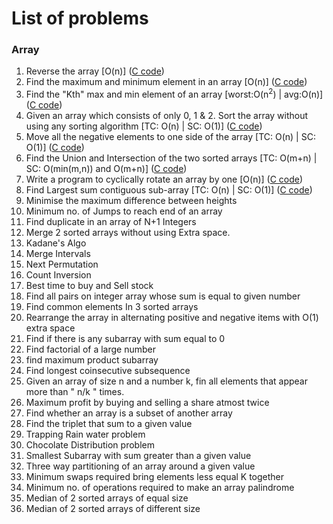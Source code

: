 # List of problems

### **Array**
1. Reverse the array [O(n)] ([C code](https://github.com/scodebox/cp/blob/main/array/1_min_max_of_array.c))
2. Find the maximum and minimum element in an array [O(n)] ([C code](https://github.com/scodebox/cp/blob/main/array/2_reverse_of_array.c))
3. Find the "Kth" max and min element of an array [worst:O(n<sup>2</sup>) | avg:O(n)] ([C code](https://github.com/scodebox/cp/blob/main/array/3_kth_min_max.c))
4. Given an array which consists of only 0, 1 & 2. Sort the array without using any sorting algorithm [TC: O(n) | SC: O(1)] ([C code](https://github.com/scodebox/cp/blob/main/array/4_sort_012.c))
5. Move all the negative elements to one side of the array [TC: O(n) | SC: O(1)] ([C code](https://github.com/scodebox/cp/blob/main/array/5_move_all_negative_elements.c))
6. Find the Union and Intersection of the two sorted arrays [TC: O(m+n) | SC: O(min(m,n)) and O(m+n)] ([C code](https://github.com/scodebox/cp/blob/main/array/6_union_intersection.c))
7. Write a program to cyclically rotate an array by one [O(n)] ([C code](https://github.com/scodebox/cp/blob/main/array/7_rotate.c))
8. Find Largest sum contiguous sub-array [TC: O(n) | SC: O(1)] ([C code](https://github.com/scodebox/cp/blob/main/array/8_max_sum_contiguous_sub_array.c))
9. Minimise the maximum difference between heights
10. Minimum no. of Jumps to reach end of an array
11. Find duplicate in an array of N+1 Integers
12. Merge 2 sorted arrays without using Extra space.
13. Kadane's Algo
14. Merge Intervals
15. Next Permutation
16. Count Inversion
17. Best time to buy and Sell stock
18. Find all pairs on integer array whose sum is equal to given number
19. Find common elements In 3 sorted arrays
20. Rearrange the array in alternating positive and negative items with O(1) extra space
21. Find if there is any subarray with sum equal to 0
22. Find factorial of a large number
23. find maximum product subarray 
24. Find longest coinsecutive subsequence
25. Given an array of size n and a number k, fin all elements that appear more than " n/k " times.
26. Maximum profit by buying and selling a share atmost twice
27. Find whether an array is a subset of another array
28. Find the triplet that sum to a given value
29. Trapping Rain water problem
30. Chocolate Distribution problem
31. Smallest Subarray with sum greater than a given value
32. Three way partitioning of an array around a given value
33. Minimum swaps required bring elements less equal K together
34. Minimum no. of operations required to make an array palindrome
35. Median of 2 sorted arrays of equal size
36. Median of 2 sorted arrays of different size